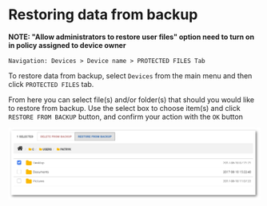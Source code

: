 # Restoring data from backup

**NOTE: "Allow administrators to restore user files" option need to turn on in policy assigned to device owner**

```text
Navigation: Devices > Device name > PROTECTED FILES Tab
```

To restore data from backup, select `Devices` from the main menu and then click `PROTECTED FILES` tab.

From here you can select file\(s\) and/or folder\(s\) that should you would like to restore from backup. Use the select box to choose item\(s\) and click `RESTORE FROM BACKUP` button, and confirm your action with the `OK` button

![](../../.gitbook/assets/restore%20%285%29.png)

